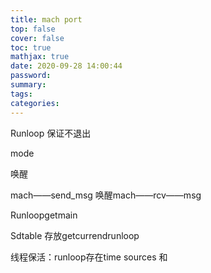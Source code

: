```yaml
---
title: mach port
top: false
cover: false
toc: true
mathjax: true
date: 2020-09-28 14:00:44
password:
summary:
tags:
categories:
---
```




Runloop 保证不退出

mode

唤醒

mach——send_msg 唤醒mach——rcv——msg

Runloopgetmain

Sdtable 存放getcurrendrunloop

线程保活：runloop存在time sources 和

